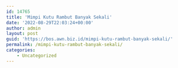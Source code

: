 ```yaml
---
id: 14765
title: 'Mimpi Kutu Rambut Banyak Sekali'
date: '2022-08-29T22:03:24+00:00'
author: admin
layout: post
guid: 'https://bos.awn.biz.id/mimpi-kutu-rambut-banyak-sekali/'
permalink: /mimpi-kutu-rambut-banyak-sekali/
categories:
    - Uncategorized
---
```


